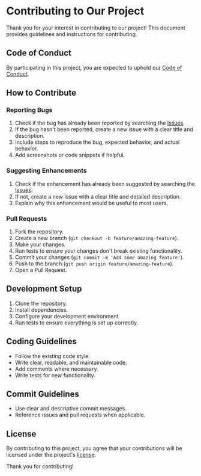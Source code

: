 # Contributing to Our Project

Thank you for your interest in contributing to our project! This document provides guidelines and instructions for contributing.

## Code of Conduct

By participating in this project, you are expected to uphold our [Code of Conduct](./CONTRIBUTING.md).

## How to Contribute

### Reporting Bugs

1. Check if the bug has already been reported by searching the [Issues](https://github.com/prince-chhirolya/Docusaurus-AIOR/issues).
2. If the bug hasn't been reported, create a new issue with a clear title and description.
3. Include steps to reproduce the bug, expected behavior, and actual behavior.
4. Add screenshots or code snippets if helpful.

### Suggesting Enhancements

1. Check if the enhancement has already been suggested by searching the [Issues](https://github.com/prince-chhirolya/Docusaurus-AIOR/issues).
2. If not, create a new issue with a clear title and detailed description.
3. Explain why this enhancement would be useful to most users.

### Pull Requests

1. Fork the repository.
2. Create a new branch (`git checkout -b feature/amazing-feature`).
3. Make your changes.
4. Run tests to ensure your changes don't break existing functionality.
5. Commit your changes (`git commit -m 'Add some amazing feature'`).
6. Push to the branch (`git push origin feature/amazing-feature`).
7. Open a Pull Request.

## Development Setup

1. Clone the repository.
2. Install dependencies.
3. Configure your development environment.
4. Run tests to ensure everything is set up correctly.

## Coding Guidelines

- Follow the existing code style.
- Write clear, readable, and maintainable code.
- Add comments where necessary.
- Write tests for new functionality.

## Commit Guidelines

- Use clear and descriptive commit messages.
- Reference issues and pull requests when applicable.

## License

By contributing to this project, you agree that your contributions will be licensed under the project's [license](./LICENSE).

Thank you for contributing!